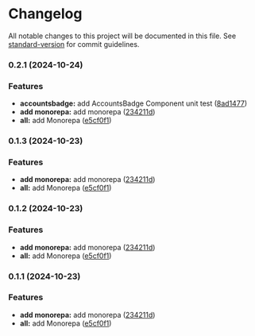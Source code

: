 # Changelog

All notable changes to this project will be documented in this file. See [standard-version](https://github.com/conventional-changelog/standard-version) for commit guidelines.

### 0.2.1 (2024-10-24)


### Features

* **accountsbadge:** add AccountsBadge Component unit test ([8ad1477](https://github.com/ViktorZubtsov/my-budget-core/commit/8ad1477f1ba63bacb4fbc8672f2e4e0d6c376c48))
* **add monorepa:** add monorepa ([234211d](https://github.com/ViktorZubtsov/my-budget-core/commit/234211d22c89dad08a7000bb978c1f123636d76f))
* **all:** add Monorepa ([e5cf0f1](https://github.com/ViktorZubtsov/my-budget-core/commit/e5cf0f102ec5aadf1472a27f2fc5d3fff9122257))

### 0.1.3 (2024-10-23)


### Features

* **add monorepa:** add monorepa ([234211d](https://github.com/ViktorZubtsov/my-budget-core/commit/234211d22c89dad08a7000bb978c1f123636d76f))
* **all:** add Monorepa ([e5cf0f1](https://github.com/ViktorZubtsov/my-budget-core/commit/e5cf0f102ec5aadf1472a27f2fc5d3fff9122257))

### 0.1.2 (2024-10-23)


### Features

* **add monorepa:** add monorepa ([234211d](https://github.com/ViktorZubtsov/my-budget-core/commit/234211d22c89dad08a7000bb978c1f123636d76f))
* **all:** add Monorepa ([e5cf0f1](https://github.com/ViktorZubtsov/my-budget-core/commit/e5cf0f102ec5aadf1472a27f2fc5d3fff9122257))

### 0.1.1 (2024-10-23)


### Features

* **add monorepa:** add monorepa ([234211d](https://github.com/ViktorZubtsov/my-budget-core/commit/234211d22c89dad08a7000bb978c1f123636d76f))
* **all:** add Monorepa ([e5cf0f1](https://github.com/ViktorZubtsov/my-budget-core/commit/e5cf0f102ec5aadf1472a27f2fc5d3fff9122257))
